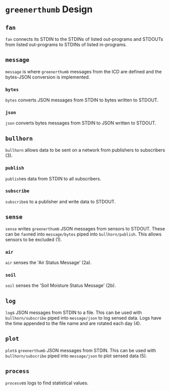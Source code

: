 # `greenerthumb` Design

## `fan`

`fan` connects its STDIN to the STDINs of listed out-programs and STDOUTs from
listed out-programs to STDINs of listed in-programs.

## `message`

`message` is where `greenerthumb` messages from the ICD are defined and the
bytes-JSON conversion is implemented.

### `bytes`

`bytes` converts JSON messages from STDIN to bytes written to STDOUT.

### `json`

`json` converts bytes messages from STDIN to JSON written to STDOUT.

## `bullhorn`

`bullhorn` allows data to be sent on a network from publishers to subscribers
(3).

### `publish`

`publish`es data from STDIN to all subscribers.

### `subscribe`

`subscribe`s to a publisher and write data to STDOUT.

## `sense`

`sense` writes `greenerthumb` JSON messages from sensors to STDOUT. These can be
`fan`ned into `message/bytes` piped into `bullhorn/publish`. This allows sensors
to be excluded (1).

### `air`

`air` senses the 'Air Status Message' (2a).

### `soil`

`soil` senses the 'Soil Moisture Status Message' (2b).

## `log`

`log`s JSON messages from STDIN to a file. This can be used with
`bullhorn/subscribe` piped into `message/json` to log sensed data. Logs have the
time appended to the file name and are rotated each day (4).

## `plot`

`plot`s `greenerthumb` JSON messages from STDIN. This can be used with
`bullhorn/subscribe` piped into `message/json` to plot sensed data (5).

## `process`

`process`es logs to find statistical values.
